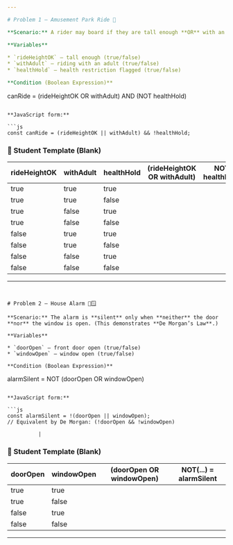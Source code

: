 ```yaml
---

# Problem 1 — Amusement Park Ride 🎢

**Scenario:** A rider may board if they are tall enough **OR** with an adult, and they are **not** on a health hold.

**Variables**

* `rideHeightOK` — tall enough (true/false)
* `withAdult` — riding with an adult (true/false)
* `healthHold` — health restriction flagged (true/false)

**Condition (Boolean Expression)**

```
canRide = (rideHeightOK OR withAdult) AND (NOT healthHold)
```

**JavaScript form:**

```js
const canRide = (rideHeightOK || withAdult) && !healthHold;
```


### 📝 Student Template (Blank)

| rideHeightOK | withAdult | healthHold | (rideHeightOK OR withAdult) | NOT healthHold | canRide |
| ------------ | --------- | ---------- | --------------------------- | -------------- | ------- |
| true         | true      | true       |                             |                |         |
| true         | true      | false      |                             |                |         |
| true         | false     | true       |                             |                |         |
| true         | false     | false      |                             |                |         |
| false        | true      | true       |                             |                |         |
| false        | true      | false      |                             |                |         |
| false        | false     | true       |                             |                |         |
| false        | false     | false      |                             |                |         |

---
```


# Problem 2 — House Alarm 🚪🪟

**Scenario:** The alarm is **silent** only when **neither** the door **nor** the window is open. (This demonstrates **De Morgan’s Law**.)

**Variables**

* `doorOpen` — front door open (true/false)
* `windowOpen` — window open (true/false)

**Condition (Boolean Expression)**

```
alarmSilent = NOT (doorOpen OR windowOpen)
```

**JavaScript form:**

```js
const alarmSilent = !(doorOpen || windowOpen);
// Equivalent by De Morgan: (!doorOpen && !windowOpen)
```

              |

### 📝 Student Template (Blank)

| doorOpen | windowOpen | (doorOpen OR windowOpen) | NOT(...) = alarmSilent |
| -------- | ---------- | ------------------------ | ---------------------- |
| true     | true       |                          |                        |
| true     | false      |                          |                        |
| false    | true       |                          |                        |
| false    | false      |                          |                        |

---